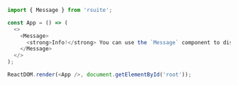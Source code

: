 <!--start-code-->

```js
import { Message } from 'rsuite';

const App = () => (
  <>
    <Message>
      <strong>Info!</strong> You can use the `Message` component to display a alert message.
    </Message>
  </>
);

ReactDOM.render(<App />, document.getElementById('root'));
```

<!--end-code-->
